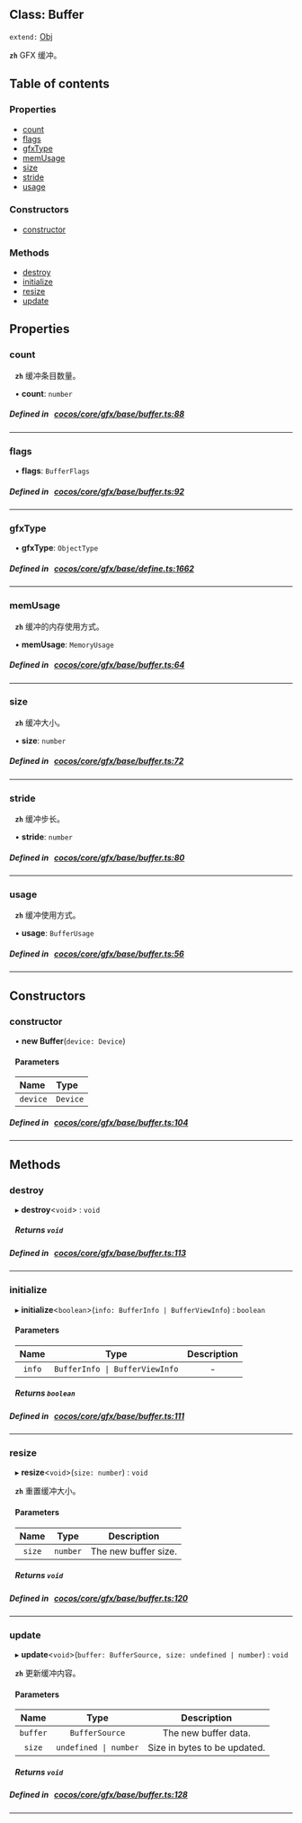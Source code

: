 
## Class: Buffer


`extend:`
[Obj](docs/zh/gfx/Class/Obj.md)










**`zh`** GFX 缓冲。



<div class="table-of-content">
<h2>Table of contents</h2>


### Properties

- [ count](#count)
- [ flags](#flags)
- [ gfxType](#gfxType)
- [ memUsage](#memUsage)
- [ size](#size)
- [ stride](#stride)
- [ usage](#usage)

### Constructors

- [ constructor](#constructor)

### Methods

- [ destroy](#destroy)
- [ initialize](#initialize)
- [ resize](#resize)
- [ update](#update)
</div>

## Properties


### count
<div style="margin-left: 10px;">



**`zh`** 缓冲条目数量。





•  **count**:
 ``number`` 
</div>

##### Defined in &nbsp;   [cocos/core/gfx/base/buffer.ts:88](https://github.com/cocos-creator/engine/blob/c7bf6b8a9/cocos/core/gfx/base/buffer.ts#L88)&nbsp;


___


### flags
<div style="margin-left: 10px;">




•  **flags**:
 ``BufferFlags`` 
</div>

##### Defined in &nbsp;   [cocos/core/gfx/base/buffer.ts:92](https://github.com/cocos-creator/engine/blob/c7bf6b8a9/cocos/core/gfx/base/buffer.ts#L92)&nbsp;


___


### gfxType
<div style="margin-left: 10px;">




•  **gfxType**:
 ``ObjectType`` 
</div>

##### Defined in &nbsp;   [cocos/core/gfx/base/define.ts:1662](https://github.com/cocos-creator/engine/blob/c7bf6b8a9/cocos/core/gfx/base/define.ts#L1662)&nbsp;


___


### memUsage
<div style="margin-left: 10px;">



**`zh`** 缓冲的内存使用方式。





•  **memUsage**:
 ``MemoryUsage`` 
</div>

##### Defined in &nbsp;   [cocos/core/gfx/base/buffer.ts:64](https://github.com/cocos-creator/engine/blob/c7bf6b8a9/cocos/core/gfx/base/buffer.ts#L64)&nbsp;


___


### size
<div style="margin-left: 10px;">



**`zh`** 缓冲大小。





•  **size**:
 ``number`` 
</div>

##### Defined in &nbsp;   [cocos/core/gfx/base/buffer.ts:72](https://github.com/cocos-creator/engine/blob/c7bf6b8a9/cocos/core/gfx/base/buffer.ts#L72)&nbsp;


___


### stride
<div style="margin-left: 10px;">



**`zh`** 缓冲步长。





•  **stride**:
 ``number`` 
</div>

##### Defined in &nbsp;   [cocos/core/gfx/base/buffer.ts:80](https://github.com/cocos-creator/engine/blob/c7bf6b8a9/cocos/core/gfx/base/buffer.ts#L80)&nbsp;


___


### usage
<div style="margin-left: 10px;">



**`zh`** 缓冲使用方式。





•  **usage**:
 ``BufferUsage`` 
</div>

##### Defined in &nbsp;   [cocos/core/gfx/base/buffer.ts:56](https://github.com/cocos-creator/engine/blob/c7bf6b8a9/cocos/core/gfx/base/buffer.ts#L56)&nbsp;


___

<!---->
## Constructors


### constructor
<div style="margin-left: 10px;">

• **new Buffer**(`device: Device`)

#### Parameters

| Name | Type |
| :------ | :------ |
| `device` | `Device` |
</div>

##### Defined in &nbsp;   [cocos/core/gfx/base/buffer.ts:104](https://github.com/cocos-creator/engine/blob/c7bf6b8a9/cocos/core/gfx/base/buffer.ts#L104)&nbsp;


---

<!---->
## Methods

### destroy

<div style="margin-left: 10px;">

▸   **destroy**<`void`\> : `void`




##### Returns `void`
</div>

##### Defined in &nbsp;   [cocos/core/gfx/base/buffer.ts:113](https://github.com/cocos-creator/engine/blob/c7bf6b8a9/cocos/core/gfx/base/buffer.ts#L113)&nbsp;
___
### initialize

<div style="margin-left: 10px;">

▸   **initialize**<`boolean`\>(`info: BufferInfo | BufferViewInfo`) : `boolean`



#### Parameters

| Name | Type | Description |
| :------: | :------: | :------: |
| `info` | `BufferInfo \| BufferViewInfo` | - |


##### Returns `boolean`
</div>

##### Defined in &nbsp;   [cocos/core/gfx/base/buffer.ts:111](https://github.com/cocos-creator/engine/blob/c7bf6b8a9/cocos/core/gfx/base/buffer.ts#L111)&nbsp;
___
### resize

<div style="margin-left: 10px;">

▸   **resize**<`void`\>(`size: number`) : `void`



**`zh`** 重置缓冲大小。



#### Parameters

| Name | Type | Description |
| :------: | :------: | :------: |
| `size` | `number` | The new buffer size.  |


##### Returns `void`
</div>

##### Defined in &nbsp;   [cocos/core/gfx/base/buffer.ts:120](https://github.com/cocos-creator/engine/blob/c7bf6b8a9/cocos/core/gfx/base/buffer.ts#L120)&nbsp;
___
### update

<div style="margin-left: 10px;">

▸   **update**<`void`\>(`buffer: BufferSource, size: undefined | number`) : `void`



**`zh`** 更新缓冲内容。



#### Parameters

| Name | Type | Description |
| :------: | :------: | :------: |
| `buffer` | `BufferSource` | The new buffer data.  |
| `size` | `undefined \| number` | Size in bytes to be updated.  |


##### Returns `void`
</div>

##### Defined in &nbsp;   [cocos/core/gfx/base/buffer.ts:128](https://github.com/cocos-creator/engine/blob/c7bf6b8a9/cocos/core/gfx/base/buffer.ts#L128)&nbsp;
___
<!---->



